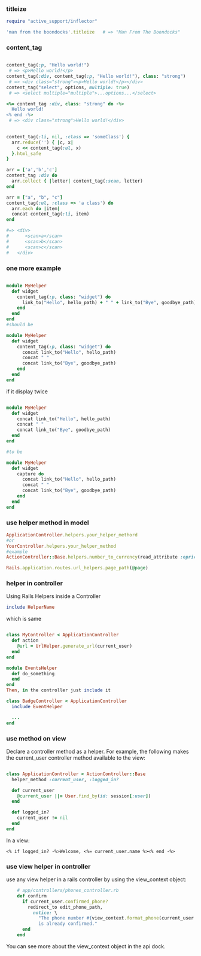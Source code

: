 ### titleize



```ruby
require "active_support/inflector"

'man from the boondocks'.titleize   # => "Man From The Boondocks"
```


### content_tag

```ruby

content_tag(:p, "Hello world!")
 # => <p>Hello world!</p>
content_tag(:div, content_tag(:p, "Hello world!"), class: "strong")
 # => <div class="strong"><p>Hello world!</p></div>
content_tag("select", options, multiple: true)
 # => <select multiple="multiple">...options...</select>

<%= content_tag :div, class: "strong" do -%>
  Hello world!
<% end -%>
 # => <div class="strong">Hello world!</div>
 
```


```ruby
content_tag(:li, nil, :class => 'someClass') {
  arr.reduce('') { |c, x|
    c << content_tag(:ul, x)
  }.html_safe
}
```

```ruby
arr = ['a','b','c']
content_tag :div do 
  arr.collect { |letter| content_tag(:scan, letter) 
end

arr = ["a", "b", "c"]
content_tag(:ul, :class => 'a class') do
  arr.each do |item|
  concat content_tag(:li, item)
end

#=> <div>
#      <scan>a</scan>
#      <scan>b</scan>
#      <scan>c</scan>
#   </div>


```

### one more example

```ruby

module MyHelper
  def widget
    content_tag(:p, class: "widget") do
      link_to("Hello", hello_path) + " " + link_to("Bye", goodbye_path)
    end
  end
end
#should be

module MyHelper
  def widget
    content_tag(:p, class: "widget") do
      concat link_to("Hello", hello_path)
      concat " "
      concat link_to("Bye", goodbye_path)
    end
  end
end
```

if it display twice

```ruby

module MyHelper
  def widget
    concat link_to("Hello", hello_path)
    concat " "
    concat link_to("Bye", goodbye_path)
  end
end

#to be

module MyHelper
  def widget
    capture do
      concat link_to("Hello", hello_path)
      concat " "
      concat link_to("Bye", goodbye_path)
    end
  end
end

```

### use helper method in model

```ruby
ApplicationController.helpers.your_helper_methord 
#or 
YourController.helpers.your_helper_method
#example
ActionController::Base.helpers.number_to_currency(read_attribute :oprice)

Rails.application.routes.url_helpers.page_path(@page)
```

### helper in controller
Using Rails Helpers inside a Controller

```ruby
include HelperName
```

which is same
```ruby

class MyController < ApplicationController
  def action
    @url = UrlHelper.generate_url(current_user)
  end
end
```


```ruby
module EventsHelper
  def do_something
  end
end
Then, in the controller just include it

class BadgeController < ApplicationController
  include EventHelper

  ...
end
```


### use method on view

Declare a controller method as a helper. For example, the following makes the current_user controller method available to the view:
```ruby

class ApplicationController < ActionController::Base
  helper_method :current_user, :logged_in?

  def current_user
    @current_user ||= User.find_by(id: session[:user])
  end

  def logged_in?
    current_user != nil
  end
end
```
In a view:
```
<% if logged_in? -%>Welcome, <%= current_user.name %><% end -%>
```

### use view helper in controller

use any view helper in a rails controller by using the view_context object:

  
```ruby
    # app/controllers/phones_controller.rb
    def confirm
      if current_user.confirmed_phone?
        redirect_to edit_phone_path,
          notice: \
            "The phone number #{view_context.format_phone(current_user.phone)}
            is already confirmed."
      end
    end
```

You can see more about the view_context object in the api dock.
